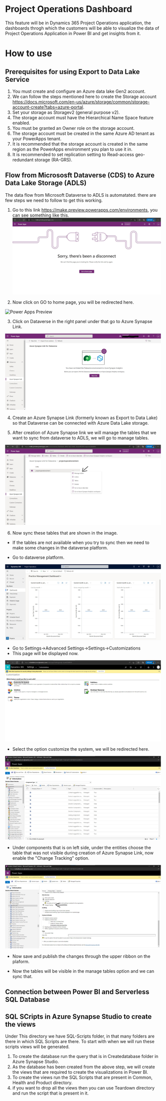 # Project Operations Dashboard

This feature will be in Dynamics 365 Project Operations application, the dashboards throgh which the customers will be able to visualize the data of Project Operations Application in Power BI and get insights from it.

# How to use

## Prerequisites for using Export to Data Lake Service 

1) You must create and configure an Azure data lake Gen2 account.
2) We can follow the steps mentioned here to create the Storage account https://docs.microsoft.com/en-us/azure/storage/common/storage-account-create?tabs=azure-portal.
3) Set your storage as Storagev2 (general purpose v2).
4) The storage account must have the Hierarchical Name Space feature enabled.
5) You must be granted an Owner role on the storage account.
6) The storage account must be created in the same Azure AD tenant as your PowerApps tenant.
7) It is recommended that the storage account is created in the same region as the PowerApps environment you plan to use it in.
8) It is recommended to set replication setting to Read-access geo-redundant storage (RA-GRS).


## Flow from Micrososft Dataverse (CDS) to Azure Data Lake Storage (ADLS)

The data flow from Microsoft Dataverse to ADLS is automatated. there are few steps we need to follow to get this working.

1) Go to this link https://make.preview.powerapps.com/environments, you can see something like this.
![Power Apps](../images/power-apps.jpg)

2) Now click on GO to home page, you will be redirected here.

![Power Apps Preview](../images/power-apps-preview.jpg.jpg)

3) Click on Dataverse in the right panel under that go to Azure Synapse Link.

![Azure Synapse Link](../images/create-azure-synapse.jpg)

4) Create an Azure Synapse Link (formerly known as Export to Data Lake) so that Dataverse can be connected with Azure Data Lake storage.

5) After creation of Azure Synapse link we will manage the tables that we want to sync from dataverse to ADLS, we will go to manage tables.

![Manage Tables](../images/manage-tables-azure-synapse-link.jpg)

6) Now sync these tables that are shown in the image.
* If the tables are not available when you try to sync then we need to make some changes in the dataverse platform.

*  Go to dataverse platform.

![Dataverse Platform](../images/project-operations-dashboard.jpg)

* Go to Settings->Advanced Settings->Settings->Customizations 
* This page will be displayed now.

![Settings  Dataverse](../images/settings-project-operations.jpg)

* Select the option customize the system, we will be redirected here.

![Settings  Dataverse](../images/settings2-dataverse.jpg)

* Under components that is on left side, under the entities choose the table that was not visible during creation of Azure Synapse Link, now enable the "Change Tracking" option.

![Change Tracking option](../images/change-tracking.jpg)

* Now save and publish the changes through the upper ribbon on the plaform.

* Now the tables will be visible in the manage tables option and we can sync that.

## Connection between Power BI and Serverless SQL Database



















## SQL SCripts in Azure Synapse Studio to create the views

Under This directory we have SQL-Scripts folder, in that many folders are there in which SQL Scripts are there.
To start with when we will run these scripts views will be generated.

1) To create the database run the query that is in Createdatabase folder in Azure Synapse Studio.
2) As the database has been created from the above step, we will create the views that are required to create the visualizations in Power BI.
3) To create the views run the SQL Scripts that are present in Common, Health and Product directory.
4) if you want to drop all the views then you can use Teardown directory and run the script that is present in it.